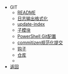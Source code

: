 * GIT
  * [README](/person/GIT/)
  * [日志输出格式化](/person/GIT/日志输出格式化)
  * [update-index](/person/GIT/update-index)
  * [子模块](/person/GIT/git-submodule)
  * [PowerShell Git配置](/person/GIT/PowerShell)
  * [commitizen规范化提交](/person/GIT/commitizen)
  * [钩子](/person/GIT/钩子)
  * [仓库](/person/GIT/Repository（仓库）)
  * 
* [返回](/)